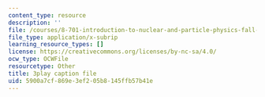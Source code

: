 ```yaml
---
content_type: resource
description: ''
file: /courses/8-701-introduction-to-nuclear-and-particle-physics-fall-2020/5900a7cf869e3ef205b8145ffb57b41e_LGm2fvo-M9g.srt
file_type: application/x-subrip
learning_resource_types: []
license: https://creativecommons.org/licenses/by-nc-sa/4.0/
ocw_type: OCWFile
resourcetype: Other
title: 3play caption file
uid: 5900a7cf-869e-3ef2-05b8-145ffb57b41e
---
```

